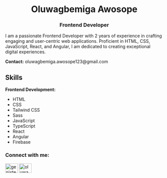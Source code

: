 <h1 align="center">Oluwagbemiga Awosope</h1>
<h3 align="center">Frontend Developer</h3>

<p>I am a passionate Frontend Developer with 2 years of experience in crafting engaging and user-centric web applications. Proficient in HTML, CSS, JavaScript, React, and Angular, I am dedicated to creating exceptional digital experiences.</p>

<p><b>Contact:</b> oluwagbemiga.awosope123@gmail.com</p>

## Skills

**Frontend Development:**

* HTML
* CSS
* Tailwind CSS
* Sass
* JavaScript
* TypeScript
* React
* Angular
* Firebase

<!--
## Projects

### [Project 1]
* Brief description
* Technologies used
* Link to live demo or repository

### [Project 2]
* Brief description
* Technologies used
* Link to live demo or repository
-->

### Connect with me:

<p align="left">
  <a href="https://twitter.com/genixtech1" target="_blank"><img align="center" src="https://raw.githubusercontent.com/rahuldkjain/github-profile-readme-generator/master/src/images/icons/Social/twitter.svg" alt="genixtech1" height="30" width="40" /></a>
  <a href="https://www.linkedin.com/in/oluwagbemiga-awosope-58173a242/" target="_blank"><img align="center" src="https://raw.githubusercontent.com/rahuldkjain/github-profile-readme-generator/master/src/images/icons/Social/linked-in-alt.svg" alt="oluwagbemiga awosope" height="30" width="40" /></a>

